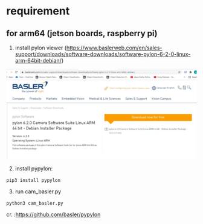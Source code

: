 # requirement 
## for arm64 (jetson boards, raspberry pi)


1. install pylon viewer
(https://www.baslerweb.com/en/sales-support/downloads/software-downloads/software-pylon-6-2-0-linux-arm-64bit-debian/)

![alt text](https://github.com/NMB-MIC/utils/blob/main/cam/basler/pylon_software_arm64.JPG)

2. install pypylon:
```
pip3 install pypylon
```

3. run cam_basler.py 
```
python3 cam_basler.py
```

cr. :https://github.com/basler/pypylon
